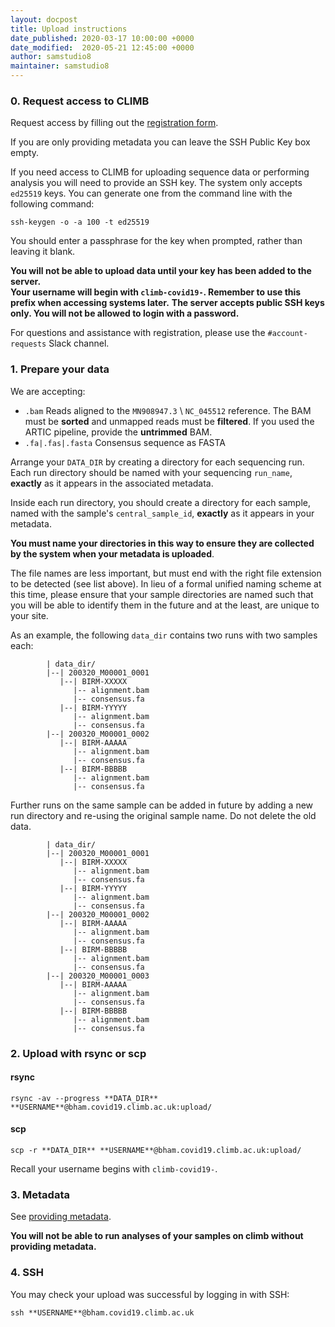 ```yaml
---
layout: docpost
title: Upload instructions
date_published: 2020-03-17 10:00:00 +0000
date_modified:  2020-05-21 12:45:00 +0000
author: samstudio8
maintainer: samstudio8
---
```


### 0. Request access to CLIMB
Request access by filling out the [registration form](https://majora.covid19.climb.ac.uk/forms/register/).

If you are only providing metadata you can leave the SSH Public Key box empty.

If you need access to CLIMB for uploading sequence data or performing analysis you will need to provide an SSH key.
The system only accepts `ed25519` keys. You can generate one from the command line with the following command:

```
ssh-keygen -o -a 100 -t ed25519
```

You should enter a passphrase for the key when prompted, rather than leaving it blank.

**You will not be able to upload data until your key has been added to the server.**  
**Your username will begin with <code>climb-covid19-</code>. Remember to use this prefix when accessing systems later.**
**The server accepts public SSH keys only. You will not be allowed to login with a password.**

For questions and assistance with registration, please use the `#account-requests` Slack channel.

### 1. Prepare your data
We are accepting:

* `.bam` Reads aligned to the `MN908947.3` \ `NC_045512` reference. The BAM must be **sorted** and unmapped reads must be **filtered**. If you used the ARTIC pipeline, provide the **untrimmed** BAM.
* `.fa|.fas|.fasta` Consensus sequence as FASTA

Arrange your <code>DATA_DIR</code> by creating a directory for each sequencing run.
Each run directory should be named with your sequencing `run_name`, **exactly** as it appears in the associated metadata.

Inside each run directory, you should create a directory for each sample, named with the sample's `central_sample_id`, **exactly** as it appears in your metadata.

**You must name your directories in this way to ensure they are collected by the system when your metadata is uploaded**.

The file names are less important, but must end with the right file extension to be detected (see list above).
In lieu of a formal unified naming scheme at this time, please ensure that your sample directories are named such that you will be able to identify them in the future and at the least, are unique to your site.

As an example, the following `data_dir` contains two runs with two samples each:

```
        | data_dir/
        |--| 200320_M00001_0001
           |--| BIRM-XXXXX
              |-- alignment.bam
              |-- consensus.fa
           |--| BIRM-YYYYY
              |-- alignment.bam
              |-- consensus.fa
        |--| 200320_M00001_0002
           |--| BIRM-AAAAA
              |-- alignment.bam
              |-- consensus.fa
           |--| BIRM-BBBBB
              |-- alignment.bam
              |-- consensus.fa

```
Further runs on the same sample can be added in future by adding a new run directory and re-using the original sample name. Do not delete the old data.
```
        | data_dir/
        |--| 200320_M00001_0001
           |--| BIRM-XXXXX
              |-- alignment.bam
              |-- consensus.fa
           |--| BIRM-YYYYY
              |-- alignment.bam
              |-- consensus.fa
        |--| 200320_M00001_0002
           |--| BIRM-AAAAA
              |-- alignment.bam
              |-- consensus.fa
           |--| BIRM-BBBBB
              |-- alignment.bam
              |-- consensus.fa
        |--| 200320_M00001_0003
           |--| BIRM-AAAAA
              |-- alignment.bam
              |-- consensus.fa
           |--| BIRM-BBBBB
              |-- alignment.bam
              |-- consensus.fa
```

### 2. Upload with rsync or scp
#### rsync

```
rsync -av --progress **DATA_DIR** **USERNAME**@bham.covid19.climb.ac.uk:upload/
```

#### scp
```
scp -r **DATA_DIR** **USERNAME**@bham.covid19.climb.ac.uk:upload/
```

Recall your username begins with `climb-covid19-`.

### 3. Metadata
See [providing metadata](metadata).

**You will not be able to run analyses of your samples on climb without providing metadata.**

### 4. SSH
You may check your upload was successful by logging in with SSH:
```
ssh **USERNAME**@bham.covid19.climb.ac.uk
```



